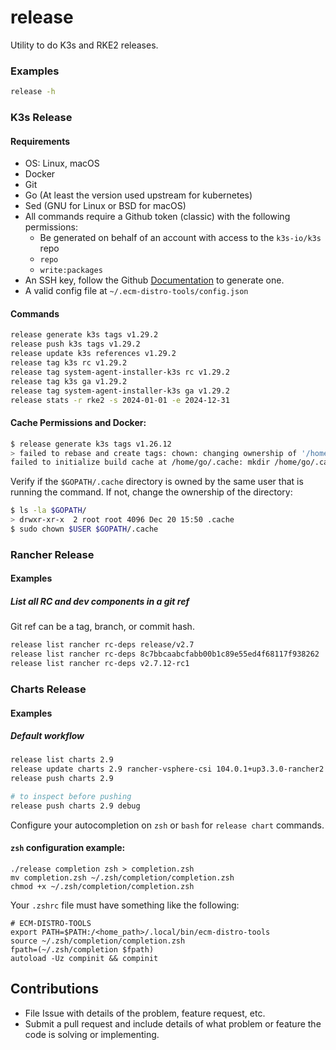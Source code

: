 # release

Utility to do K3s and RKE2 releases.

### Examples

```sh
release -h
```

### K3s Release
#### Requirements
* OS: Linux, macOS
* Docker
* Git
* Go (At least the version used upstream for kubernetes)
* Sed (GNU for Linux or BSD for macOS)
* All commands require a Github token (classic) with the following permissions:
  * Be generated on behalf of an account with access to the `k3s-io/k3s` repo
  * `repo`
  * `write:packages`
* An SSH key, follow the Github [Documentation](https://docs.github.com/en/authentication/connecting-to-github-with-ssh) to generate one.
* A valid config file at `~/.ecm-distro-tools/config.json`

#### Commands
```bash
release generate k3s tags v1.29.2
release push k3s tags v1.29.2
release update k3s references v1.29.2
release tag k3s rc v1.29.2
release tag system-agent-installer-k3s rc v1.29.2
release tag k3s ga v1.29.2
release tag system-agent-installer-k3s ga v1.29.2
release stats -r rke2 -s 2024-01-01 -e 2024-12-31
```

#### Cache Permissions and Docker:
```bash
$ release generate k3s tags v1.26.12
> failed to rebase and create tags: chown: changing ownership of '/home/go/.cache': Operation not permitted
failed to initialize build cache at /home/go/.cache: mkdir /home/go/.cache/00: permission denied
```
Verify if the `$GOPATH/.cache` directory is owned by the same user that is running the command. If not, change the ownership of the directory:
```bash
$ ls -la $GOPATH/
> drwxr-xr-x  2 root root 4096 Dec 20 15:50 .cache
$ sudo chown $USER $GOPATH/.cache
```

### Rancher Release
#### Examples
##### List all RC and dev components in a git ref
Git ref can be a tag, branch, or commit hash.
```bash
release list rancher rc-deps release/v2.7
release list rancher rc-deps 8c7bbcaabcfabb00b1c89e55ed4f68117f938262
release list rancher rc-deps v2.7.12-rc1
```

### Charts Release
#### Examples
##### Default workflow

```bash
release list charts 2.9
release update charts 2.9 rancher-vsphere-csi 104.0.1+up3.3.0-rancher2
release push charts 2.9

# to inspect before pushing
release push charts 2.9 debug
```

Configure your autocompletion on `zsh` or `bash` for `release chart` commands.

#### `zsh` configuration example:
```
./release completion zsh > completion.zsh
mv completion.zsh ~/.zsh/completion/completion.zsh
chmod +x ~/.zsh/completion/completion.zsh
```

Your `.zshrc` file must have something like the following:
```
# ECM-DISTRO-TOOLS
export PATH=$PATH:/<home_path>/.local/bin/ecm-distro-tools
source ~/.zsh/completion/completion.zsh
fpath=(~/.zsh/completion $fpath)
autoload -Uz compinit && compinit
```

## Contributions

* File Issue with details of the problem, feature request, etc.
* Submit a pull request and include details of what problem or feature the code is solving or implementing.

